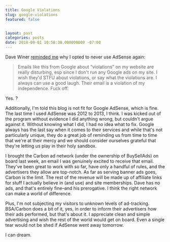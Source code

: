 ```yaml
---
title: Google Violations
slug: google-violations
featured: false


layout: post
categories: posts
date: 2018-09-01 10:58:38.000000000 -07:00
---
```


Dave Winer [reminded me](http://scripting.com/2018/09/01.html#a165335) why I opted to never use AdSense again:

> Emails like this from Google about “violations” on my website are really disturbing, esp since I don't run any Google ads on my site. I wish they'd STFU about violations, or say what the violations are. I always can use a good laugh. Their email is a violation of my independence. Fuck off.

Yes. ?

Additionally, I'm told this blog is not fit for Google AdSense, which is fine. The last time I used AdSense was 2012 to 2013, I think. I was kicked out of the program without evidence I did anything wrong, but couldn't argue against it. Without knowing what I did, I had no idea what to fix. Google always has the last say when it comes to their services and while that's not particularly unique, they do a great job of reminding us from time to time that we're at their mercy and we should consider ourselves grateful that they're letting us play in their holy sandbox.

I brought the Carbon ad network (under the ownership of BuySellAds) on board last week, an email I was genuinely excited to receive that email. They've been great to work with so far, have only a handful of rules, and the advertisers they allow are top-notch. As far as serving banner ads goes, Carbon is the limit. The rest of the revenue will be made up of affiliate links for stuff I actually believe in (and use) and site memberships. Dave has no ads, and that's entirely fine–and his prerogative. I think the right network can make a world of difference.

Plus, I'm not subjecting my visitors to unknown levels of ad-tracking. BSA/Carbon does a bit of it, yes, in order to inform their advertisers how their ads performed, but that's about it. I appreciate clean and simple advertising and wish the rest of the world would get on board. Even a single tear would not be shed if AdSense went away tomorrow.

I can dream.

